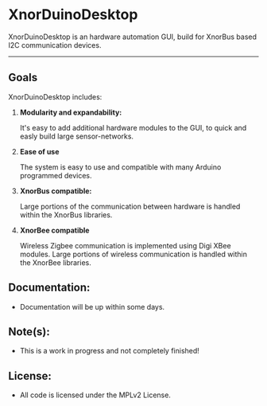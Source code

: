 # XnorDuinoDesktop
XnorDuinoDesktop is an hardware automation GUI, build for XnorBus based I2C communication devices.

---

## Goals
XnorDuinoDesktop includes:

1. **Modularity and expandability:**

   It's easy to add additional hardware modules to the GUI, to quick and easly build large sensor-networks. 

2. **Ease of use**

   The system is easy to use and compatible with many Arduino programmed devices.

3. **XnorBus compatible:**

   Large portions of the communication between hardware is handled within the XnorBus libraries. 

4. **XnorBee compatible**

   Wireless Zigbee communication is implemented using Digi XBee modules.
   Large portions of wireless communication is handled within the XnorBee libraries. 

## Documentation:
- Documentation will be up within some days. 

## Note(s): 
- This is a work in progress and not completely finished!

## License:
- All code is licensed under the MPLv2 License.
